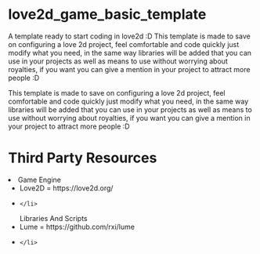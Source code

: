 # love2d_game_basic_template
A template ready to start coding in love2d :D
This template is made to save on configuring a love 2d project, feel comfortable and code quickly just modify what you need, in the same way libraries will be added that you can use in your projects as well as means to use without worrying about royalties, if you want you can give a mention in your project to attract more people :D

This template is made to save on configuring a love 2d project, feel comfortable and code quickly just modify what you need, in the same way libraries will be added that you can use in your projects as well as means to use without worrying about royalties, if you want you can give a mention in your project to attract more people :D

# Third Party Resources
<li>
  Game Engine
  <ul>       
    <li>
      Love2D = https://love2d.org/    
     </li>
    <li>
      
    </li>
  </ul>
  
  <ul>
    Libraries And Scripts
    <li>
      Lume = https://github.com/rxi/lume    
     </li>
    <li>
         
    </li>
  </ul>
</li>
